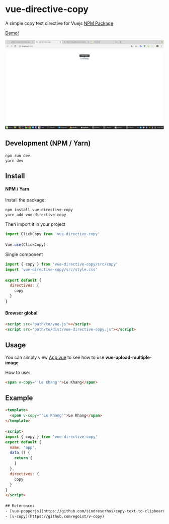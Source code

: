 # vue-directive-copy
A simple copy text directive for Vuejs
[NPM Package](https://www.npmjs.com/package/vue-directive-copy)

[Demo!](https://codepen.io/lekhang2512/pen/aRVgzY)

![enter image description here](https://raw.githubusercontent.com/lekhang2512/vue-directive-copy/master/src/assets/demo.png)

## Development (NPM / Yarn)
```
npm run dev
yarn dev
```

## Install

#### NPM / Yarn

Install the package:

```
npm install vue-directive-copy
yarn add vue-directive-copy
```

Then import it in your project
```javascript
import ClickCopy from 'vue-directive-copy'

Vue.use(ClickCopy)
```
Single component
```javascript
import { copy } from 'vue-directive-copy/src/copy'
import 'vue-directive-copy/src/style.css'

export default {
  directives: {
    copy
  }
}
```

#### Browser global

```html
<script src="path/to/vue.js"></script>
<script src="path/to/dist/vue-directive-copy.js"></script>
```

## Usage

You can simply view [App.vue](https://github.com/lekhang2512/vue-image-lightbox-carousel/blob/master/src/App.vue) to see how to use **vue-upload-multiple-image**

How to use:
```html
<span v-copy="'Le Khang'">Le Khang</span>
```

## Example
```html
<template>
  <span v-copy="'Le Khang'">Le Khang</span>
</template>

<script>
import { copy } from 'vue-directive-copy'
export default {
  name: 'app',
  data () {
    return {
    }
  },
  directives: {
    copy
  }
}
</script>

## References
- [vue-popperjs](https://github.com/sindresorhus/copy-text-to-clipboard#readme)
- [v-copy](https://github.com/egoist/v-copy)
